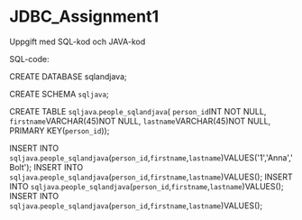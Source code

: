 # JDBC_Assignment1
Uppgift med SQL-kod och JAVA-kod

SQL-code:

CREATE DATABASE sqlandjava;

CREATE SCHEMA `sqljava`;

CREATE TABLE `sqljava`.`people_sqlandjava`(
`person_id`INT NOT NULL,
`firstname`VARCHAR(45)NOT NULL,
`lastname`VARCHAR(45)NOT NULL,
PRIMARY KEY(`person_id`));

INSERT INTO `sqljava`.`people_sqlandjava`(`person_id`,`firstname`,`lastname`)VALUES('1','Anna','Bolt');
INSERT INTO `sqljava`.`people_sqlandjava`(`person_id`,`firstname`,`lastname`)VALUES();
INSERT INTO `sqljava`.`people_sqlandjava`(`person_id`,`firstname`,`lastname`)VALUES();
INSERT INTO `sqljava`.`people_sqlandjava`(`person_id`,`firstname`,`lastname`)VALUES();
